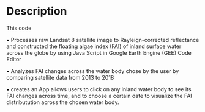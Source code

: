 # Description
This code

•	Processes raw Landsat 8 satellite image to Rayleign-corrected reflectance and constructed the floating algae index (FAI) of inland surface water across the globe by using Java Script in Google Earth Engine (GEE) Code Editor

•	Analyzes FAI changes across the water body chose by the user by comparing satellite data from 2013 to 2018

•	creates an App allows users to click on any inland water body to see its FAI changes across time, and to choose a certain date to visualize the FAI distributution across the chosen water body. 
